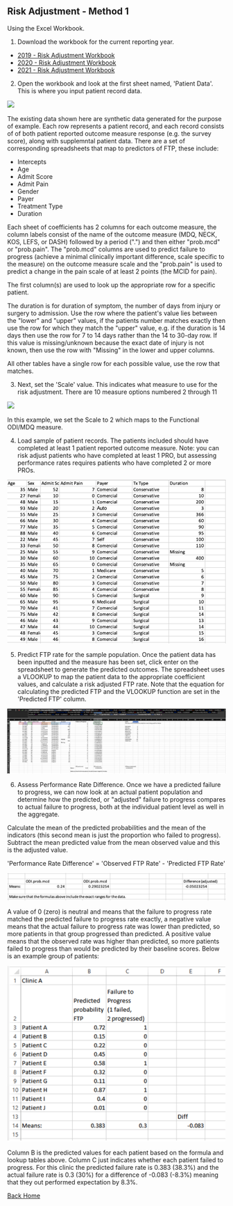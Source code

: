 ## Risk Adjustment - Method 1
Using the Excel Workbook.

1. Download the workbook for the current reporting year.

* [2019 - Risk Adjustment Workbook](../coefficients/2019/01%Example%Excel%Book.xlsx)
* [2020 - Risk Adjustment Workbook](../coefficients/2020/01%Example%Excel%Book.xlsx)
* [2021 - Risk Adjustment Workbook](../coefficients/2021/01%Example%Excel%Book.xlsx)

2. Open the workbook and look at the first sheet named, 'Patient Data'. This is where you input patient record data.

![](patient_sample_data.png)

The existing data shown here are synthetic data generated for the purpose of example. Each row represents a patient record, and each record consists of of both patient reported outcome measure response (e.g. the survey score), along with supplemntal patient data. There are a set of corresponding spreadsheets that map to predictors of FTP, these include:

* Intercepts
* Age
* Admit Score
* Admit Pain
* Gender
* Payer
* Treatment Type
* Duration

Each sheet of coefficients has 2 columns for each outcome measure, the column labels consist of the name of the outcome measure (MDQ, NECK, KOS, LEFS, or DASH) followed by a period (&quot;.&quot;) and then either &quot;prob.mcd&quot; or &quot;prob.pain&quot;. The &quot;prob.mcd&quot; columns are used to predict failure to progress (achieve a minimal clinically important difference, scale specific to the measure) on the outcome measure scale and the &quot;prob.pain&quot; is used to predict a change in the pain scale of at least 2 points (the MCID for pain).

The first column(s) are used to look up the appropriate row for a specific patient.

The duration is for duration of symptom, the number of days from injury or surgery to admission. Use the row where the patient&#39;s value lies between the &quot;lower&quot; and &quot;upper&quot; values, if the patients number matches exactly then use the row for which they match the &quot;upper&quot; value, e.g. if the duration is 14 days then use the row for 7 to 14 days rather than the 14 to 30-day row. If this value is missing/unknown because the exact date of injury is not known, then use the row with &quot;Missing&quot; in the lower and upper columns.

All other tables have a single row for each possible value, use the row that matches.

3. Next, set the 'Scale' value. This indicates what measure to use for the risk adjustment. There are 10 measure options numbered 2 through 11

![](set_measure.png)

In this example, we set the Scale to 2 which maps to the Functional ODI/MDQ measure.

4. Load sample of patient records. The patients included should have completed at least 1 patient reported outcome measure. Note: you can risk adjust patients who have completed at least 1 PRO, but assessing performance rates requires patients who have completed 2 or more PROs.

![](patient_sample_predictors.png)

5. Predict FTP rate for the sample population. Once the patient data has been inputted and the measure has been set, click enter on the spreadsheet to generate the predicted outcomes. The spreadsheet uses a VLOOKUP to map the patient data to the appropriate coefficient values, and calculate a risk adjusted FTP rate. Note that the equation for calculating the predicted FTP and the VLOOKUP function are set in the 'Predicted FTP' column.

![](patient_vlookup_prediction.png)

6. Assess Performance Rate Difference. Once we have a predicted failure to progress, we can now look at an actual patient population and determine how the predicted, or &quot;adjusted&quot; failure to progress compares to actual failure to progress, both at the individual patient level as well in the aggregate.

Calculate the mean of the predicted probabilities and the mean of the indicators (this second mean is just the proportion who failed to progress). Subtract the mean predicted value from the mean observed value and this is the adjusted value.

'Performance Rate Difference' = 'Observed FTP Rate' - 'Predicted FTP Rate'

![](performance_rate_difference.png)

A value of 0 (zero) is neutral and means that the failure to progress rate matched the predicted failure to progress rate exactly, a negative value means that the actual failure to progress rate was lower than predicted, so more patients in that group progressed than predicted. A positive value means that the observed rate was higher than predicted, so more patients failed to progress than would be predicted by their baseline scores. Below is an example group of patients:

![](patient_data.png)

Column B is the predicted values for each patient based on the formula and lookup tables above. Column C just indicates whether each patient failed to progress. For this clinic the predicted failure rate is 0.383 (38.3%) and the actual failure rate is 0.3 (30%) for a difference of -0.083 (-8.3%) meaning that they out performed expectation by 8.3%.

[Back Home](../README.md)
